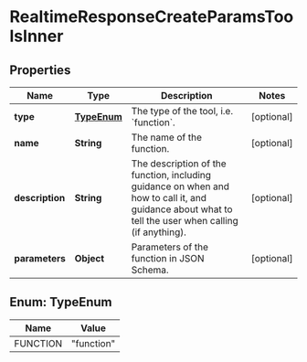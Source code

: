

# RealtimeResponseCreateParamsToolsInner


## Properties

| Name | Type | Description | Notes |
|------------ | ------------- | ------------- | -------------|
|**type** | [**TypeEnum**](#TypeEnum) | The type of the tool, i.e. &#x60;function&#x60;. |  [optional] |
|**name** | **String** | The name of the function. |  [optional] |
|**description** | **String** | The description of the function, including guidance on when and how  to call it, and guidance about what to tell the user when calling  (if anything).  |  [optional] |
|**parameters** | **Object** | Parameters of the function in JSON Schema. |  [optional] |



## Enum: TypeEnum

| Name | Value |
|---- | -----|
| FUNCTION | &quot;function&quot; |




